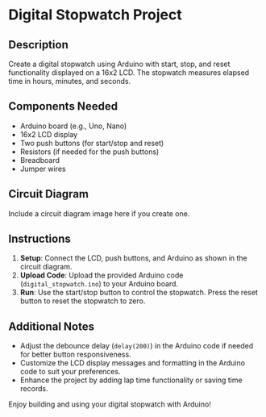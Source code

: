 # Digital Stopwatch Project

## Description
Create a digital stopwatch using Arduino with start, stop, and reset functionality displayed on a 16x2 LCD. The stopwatch measures elapsed time in hours, minutes, and seconds.

## Components Needed
- Arduino board (e.g., Uno, Nano)
- 16x2 LCD display
- Two push buttons (for start/stop and reset)
- Resistors (if needed for the push buttons)
- Breadboard
- Jumper wires

## Circuit Diagram
Include a circuit diagram image here if you create one.

## Instructions
1. **Setup**: Connect the LCD, push buttons, and Arduino as shown in the circuit diagram.
2. **Upload Code**: Upload the provided Arduino code (`digital_stopwatch.ino`) to your Arduino board.
3. **Run**: Use the start/stop button to control the stopwatch. Press the reset button to reset the stopwatch to zero.

## Additional Notes
- Adjust the debounce delay (`delay(200)`) in the Arduino code if needed for better button responsiveness.
- Customize the LCD display messages and formatting in the Arduino code to suit your preferences.
- Enhance the project by adding lap time functionality or saving time records.

Enjoy building and using your digital stopwatch with Arduino!
